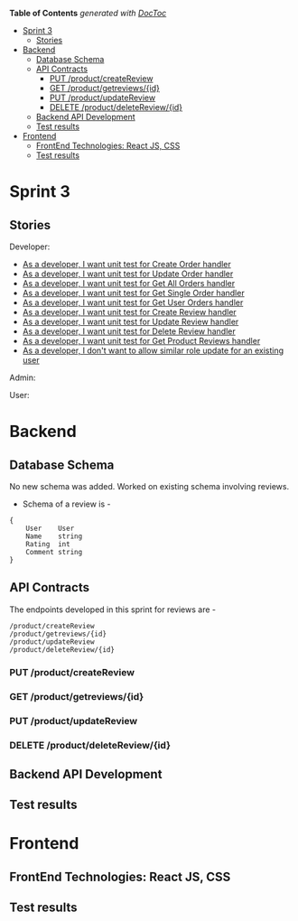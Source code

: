 <!-- START doctoc generated TOC please keep comment here to allow auto update -->
<!-- DON'T EDIT THIS SECTION, INSTEAD RE-RUN doctoc TO UPDATE -->
**Table of Contents**  *generated with [DocToc](https://github.com/thlorenz/doctoc)*

- [Sprint 3](#sprint-3)
  - [Stories](#stories)
- [Backend](#backend)
  - [Database Schema](#database-schema)
  - [API Contracts](#api-contracts)
    - [PUT /product/createReview](#put-productcreatereview)
    - [GET /product/getreviews/{id}](#get-productgetreviewsid)
    - [PUT /product/updateReview](#put-productupdatereview)
    - [DELETE /product/deleteReview/{id}](#delete-productdeletereviewid)
  - [Backend API Development](#backend-api-development)
  - [Test results](#test-results)
- [Frontend](#frontend)
  - [FrontEnd Technologies: React JS, CSS](#frontend-technologies-react-js-css)
  - [Test results](#test-results-1)

<!-- END doctoc generated TOC please keep comment here to allow auto update -->

# Sprint 3

## Stories
Developer:
- [As a developer, I want unit test for Create Order handler](https://github.com/Pratiksha96/ecommerce-website/issues/167)
- [As a developer, I want unit test for Update Order handler](https://github.com/Pratiksha96/ecommerce-website/issues/165)
- [As a developer, I want unit test for Get All Orders handler](https://github.com/Pratiksha96/ecommerce-website/issues/168)
- [As a developer, I want unit test for Get Single Order handler](https://github.com/Pratiksha96/ecommerce-website/issues/169)
- [As a developer, I want unit test for Get User Orders handler](https://github.com/Pratiksha96/ecommerce-website/issues/156)
- [As a developer, I want unit test for Create Review handler](https://github.com/Pratiksha96/ecommerce-website/issues/175)
- [As a developer, I want unit test for Update Review handler](https://github.com/Pratiksha96/ecommerce-website/issues/177)
- [As a developer, I want unit test for Delete Review handler](https://github.com/Pratiksha96/ecommerce-website/issues/178)
- [As a developer, I want unit test for Get Product Reviews handler](https://github.com/Pratiksha96/ecommerce-website/issues/176)
- [As a developer, I don't want to allow similar role update for an existing user](https://github.com/Pratiksha96/ecommerce-website/issues/189)

Admin:

User:


# Backend
## Database Schema
No new schema was added. Worked on existing schema involving reviews. 
- Schema of a review is - 
```
{
	User    User
	Name    string 
	Rating  int 
	Comment string 
}
```

## API Contracts
The endpoints developed in this sprint for reviews are - 

```
/product/createReview
/product/getreviews/{id}
/product/updateReview
/product/deleteReview/{id}
```

### PUT /product/createReview

### GET /product/getreviews/{id}

### PUT /product/updateReview

### DELETE /product/deleteReview/{id}

## Backend API Development

## Test results

# Frontend 

## FrontEnd Technologies: React JS, CSS

## Test results 

